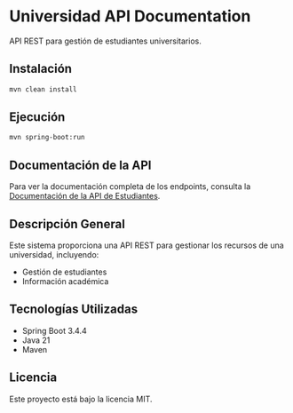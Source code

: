 # Universidad API Documentation

API REST para gestión de estudiantes universitarios.

## Instalación

```bash
mvn clean install
```

## Ejecución

```bash
mvn spring-boot:run
```

## Documentación de la API

Para ver la documentación completa de los endpoints, consulta la [Documentación de la API de Estudiantes](./Writerside/topics/api-documentation.md).

## Descripción General

Este sistema proporciona una API REST para gestionar los recursos de una universidad, incluyendo:

- Gestión de estudiantes
- Información académica

## Tecnologías Utilizadas

- Spring Boot 3.4.4
- Java 21
- Maven

## Licencia

Este proyecto está bajo la licencia MIT.